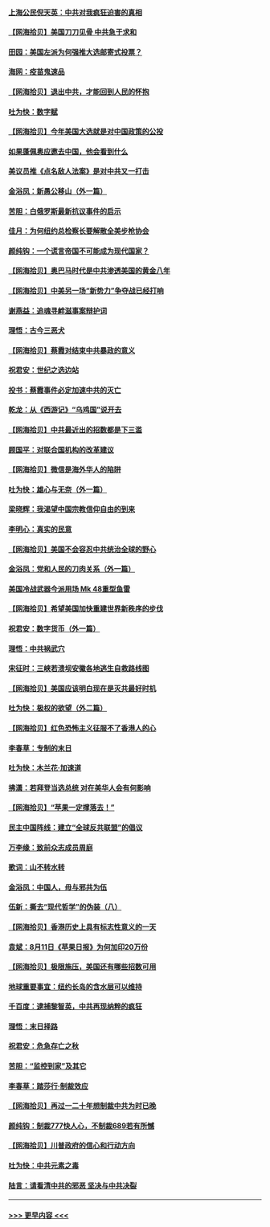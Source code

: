 #### [上海公民倪天英：中共对我疯狂迫害的真相](../pages/nsc993/n12356341.md?t=08260451) 
#### [【网海拾贝】美国刀刀见骨 中共急于求和](../pages/nsc993/n12355511.md?t=08260451) 
#### [田园：美国左派为何强推大选邮寄式投票？](../pages/nsc993/n12352963.md?t=08260451) 
#### [海网：疫苗鬼速品](../pages/nsc993/n12354438.md?t=08260451) 
#### [【网海拾贝】退出中共，才能回到人民的怀抱](../pages/nsc993/n12352634.md?t=08260451) 
#### [吐为快：数字赋](../pages/nsc993/n12352317.md?t=08260451) 
#### [【网海拾贝】今年美国大选就是对中国政策的公投](../pages/nsc993/n12350973.md?t=08260451) 
#### [如果蓬佩奥应邀去中国，他会看到什么](../pages/nsc993/n12350945.md?t=08260451) 
#### [美议员推《点名敌人法案》是对中共又一打击](../pages/nsc993/n12350765.md?t=08260451) 
#### [金浴凤：新愚公移山（外一篇）](../pages/nsc993/n12350253.md?t=08260451) 
#### [苦胆：白俄罗斯最新抗议事件的启示](../pages/nsc993/n12349989.md?t=08260451) 
#### [佳月：为何纽约总检察长要解散全美步枪协会](../pages/nsc993/n12349939.md?t=08260451) 
#### [颜纯钩：一个谎言帝国不可能成为现代国家？](../pages/nsc993/n12349898.md?t=08260451) 
#### [【网海拾贝】奥巴马时代是中共渗透美国的黄金八年](../pages/nsc993/n12349284.md?t=08260451) 
#### [【网海拾贝】中美另一场“新势力”争夺战已经打响](../pages/nsc993/n12346998.md?t=08260451) 
#### [谢燕益：追魂寻衅滋事案辩护词](../pages/nsc993/n12346892.md?t=08260451) 
#### [理悟：古今三恶犬](../pages/nsc993/n12345190.md?t=08260451) 
#### [【网海拾贝】蔡霞对结束中共暴政的意义](../pages/nsc993/n12344263.md?t=08260451) 
#### [祝君安：世纪之选边站](../pages/nsc993/n12342382.md?t=08260451) 
#### [投书：蔡霞事件必定加速中共的灭亡](../pages/nsc993/n12341881.md?t=08260451) 
#### [乾龙：从《西游记》“乌鸡国”说开去](../pages/nsc993/n12341690.md?t=08260451) 
#### [【网海拾贝】中共最近出的招数都是下三滥](../pages/nsc993/n12341593.md?t=08260451) 
#### [顾国平：对联合国机构的改革建议](../pages/nsc993/n12339928.md?t=08260451) 
#### [【网海拾贝】微信是海外华人的陷阱](../pages/nsc993/n12338868.md?t=08260451) 
#### [吐为快：雄心与无奈（外一篇）](../pages/nsc993/n12338132.md?t=08260451) 
#### [梁晓辉：我渴望中国宗教信仰自由的到来](../pages/nsc993/n12336657.md?t=08260451) 
#### [李明心：真实的民意](../pages/nsc993/n12336089.md?t=08260451) 
#### [【网海拾贝】美国不会容忍中共统治全球的野心](../pages/nsc993/n12336063.md?t=08260451) 
#### [金浴凤：党和人民的刀肉关系（外一篇）](../pages/nsc993/n12335834.md?t=08260451) 
#### [美国冷战武器今派用场 Mk 48重型鱼雷](../pages/nsc993/n12335354.md?t=08260451) 
#### [【网海拾贝】希望美国加快重建世界新秩序的步伐](../pages/nsc993/n12334224.md?t=08260451) 
#### [祝君安：数字货币（外一篇）](../pages/nsc993/n12334186.md?t=08260451) 
#### [理悟：中共祸武穴](../pages/nsc993/n12333962.md?t=08260451) 
#### [宋征时：三峡若溃坝安徽各地逃生自救路线图](../pages/nsc993/n12332450.md?t=08260451) 
#### [【网海拾贝】美国应该明白现在是灭共最好时机](../pages/nsc993/n12332313.md?t=08260451) 
#### [吐为快：极权的欲望（外二篇）](../pages/nsc993/n12332089.md?t=08260451) 
#### [【网海拾贝】红色恐怖主义征服不了香港人的心](../pages/nsc993/n12329296.md?t=08260451) 
#### [李春草：专制的末日](../pages/nsc993/n12329079.md?t=08260451) 
#### [吐为快：木兰花‧加速道](../pages/nsc993/n12327366.md?t=08260451) 
#### [拂潇：若拜登当选总统 对在美华人会有何影响](../pages/nsc993/n12295996.md?t=08260451) 
#### [【网海拾贝】“苹果一定撑落去！”](../pages/nsc993/n12326784.md?t=08260451) 
#### [民主中国阵线：建立“全球反共联盟”的倡议](../pages/nsc993/n12324177.md?t=08260451) 
#### [万李缘：致前众志成员周庭](../pages/nsc993/n12324635.md?t=08260451) 
#### [歌词：山不转水转](../pages/nsc993/n12324599.md?t=08260451) 
#### [金浴凤：中国人，毋与邪共为伍](../pages/nsc993/n12324257.md?t=08260451) 
#### [伍新：撕去“现代哲学”的伪装（八）](../pages/nsc993/n12324188.md?t=08260451) 
#### [【网海拾贝】香港历史上具有标志性意义的一天](../pages/nsc993/n12324021.md?t=08260451) 
#### [袁斌：8月11日《苹果日报》为何加印20万份](../pages/nsc993/n12323955.md?t=08260451) 
#### [【网海拾贝】极限施压，美国还有哪些招数可用](../pages/nsc993/n12322512.md?t=08260451) 
#### [地球重要事宜：纽约长岛的含水层可以维持](../pages/nsc993/n12321844.md?t=08260451) 
#### [千百度：逮捕黎智英，中共再现纳粹的疯狂](../pages/nsc993/n12321777.md?t=08260451) 
#### [理悟：末日择路](../pages/nsc993/n12320812.md?t=08260451) 
#### [祝君安：危急存亡之秋](../pages/nsc993/n12320795.md?t=08260451) 
#### [苦胆：“监控到家”及其它](../pages/nsc993/n12320751.md?t=08260451) 
#### [李春草：踏莎行·制裁效应](../pages/nsc993/n12318290.md?t=08260451) 
#### [【网海拾贝】再过一二十年想制裁中共为时已晚](../pages/nsc993/n12318195.md?t=08260451) 
#### [颜纯钩：制裁777快人心，不制裁689若有所憾](../pages/nsc993/n12316912.md?t=08260451) 
#### [【网海拾贝】川普政府的信心和行动方向](../pages/nsc993/n12316673.md?t=08260451) 
#### [吐为快：中共元素之毒](../pages/nsc993/n12316547.md?t=08260451) 
#### [陆言：请看清中共的邪恶 坚决与中共决裂](../pages/nsc993/n12315784.md?t=08260451) 

----
#### [ >>> 更早内容 <<< ](../indexes/nsc993-earlier.md)
